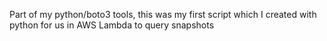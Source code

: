 Part of my python/boto3 tools, this was my first script which I created with python for us in AWS Lambda to query snapshots
